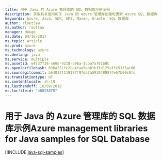 ```yaml
---
title: 用于 Java 的 Azure 管理库的 SQL 数据库应用示例
description: 获取有关使用用于 Java 的 Azure 管理库创建和更新 Azure SQL 数据库的示例代码
keywords: Azure, Java, SDK, API, Maven, Gradle, SQL 数据库
author: rloutlaw
ms.author: routlaw
manager: douge
ms.date: 04/16/2017
ms.topic: article
ms.prod: azure
ms.technology: azure
ms.devlang: java
ms.service: multiple
ms.assetid: e4537f38-a60d-4218-a9ba-3cba7af61b8b
ms.openlocfilehash: 69ba251fc2ca4faa9abb1bffd125affe5133ac06
ms.sourcegitcommit: b64017f119177f97da7a5930489874e67b09c0fc
ms.translationtype: HT
ms.contentlocale: zh-CN
ms.lasthandoff: 10/09/2018
ms.locfileid: "48893078"
---
```

# <a name="azure-management-libraries-for-java-samples-for-sql-database"></a><span data-ttu-id="eae68-104">用于 Java 的 Azure 管理库的 SQL 数据库示例</span><span class="sxs-lookup"><span data-stu-id="eae68-104">Azure management libraries for Java samples for SQL Database</span></span>

[!INCLUDE [java-sql-samples](includes/java-sql-samples.md)]